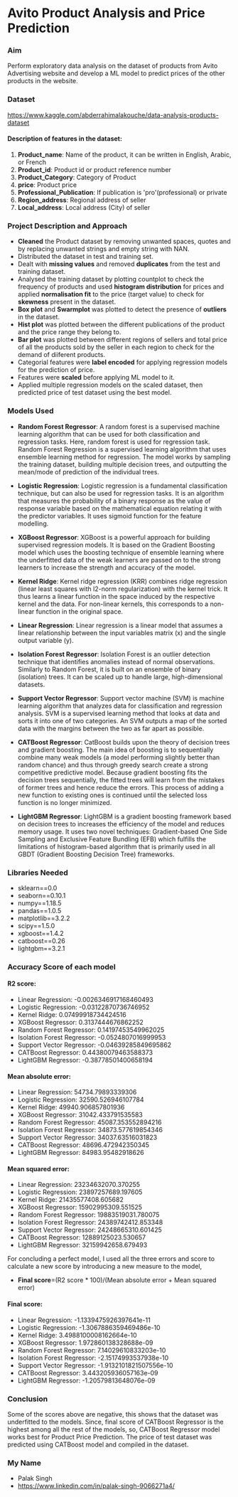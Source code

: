 # Avito Product Analysis and Price Prediction
### Aim
Perform exploratory data analysis on the dataset of products from Avito Advertising website and develop a ML model to predict prices of the other products in the website.

### Dataset
https://www.kaggle.com/abderrahimalakouche/data-analysis-products-dataset

#### Description of features in the dataset:
1. **Product_name**: Name of the product, it can be written in English, Arabic, or French 
2. **Product_id**: Product id or product reference number
3. **Product_Category**: Category of Product
4. **price**: Product price
5. **Professional_Publication**: If publication is 'pro'(professional) or private
6. **Region_address**: Regional address of seller
7. **Local_address**: Local address (City) of seller

### Project Description and Approach
* **Cleaned** the Product dataset by removing unwanted spaces, quotes and by replacing unwanted strings and empty string with NAN. 
* Distributed the dataset in test and training set.
* Dealt with **missing values** and removed **duplicates** from the test and training dataset.
* Analysed the training dataset by plotting countplot to check the frequency of products and used **histogram distribution** for prices and applied **normalisation fit** to the price (target value) to check for **skewness** present in the dataset.
* **Box plot** and **Swarmplot** was plotted to detect the presence of **outliers** in the dataset.
* **Hist plot** was plotted between the different publications of the product and the price range they belong to.
* **Bar plot** was plotted between different regions of sellers and total price of all the products sold by the seller in each region to check for the demand of diiferent products.
* Categorial features were **label encoded** for applying regression models for the prediction of price.
* Features were **scaled** before applying ML model to it. 
* Applied multiple regression models on the scaled dataset, then predicted price of test dataset using the best model.

### Models Used
* **Random Forest Regressor**: A random forest is a supervised machine learning algorithm that can be used for both classification and regression tasks. Here, random forest is used for regression task. 
Random Forest Regression is a supervised learning algorithm that uses ensemble learning method for regression. The model works by sampling the training dataset, building multiple decision trees, and outputting the mean/mode of prediction of the individual trees.

* **Logistic Regression**: Logistic regression is a fundamental classification technique, but can also be used for regression tasks. It is an algorithm that measures the probability of a binary response as the value of response variable based on the mathematical equation relating it with the predictor variables. It uses sigmoid function for the feature modelling.

* **XGBoost Regressor**: XGBoost is a powerful approach for building supervised regression models. It is based on the Gradient Boosting model which uses the boosting technique of ensemble learning where the underfitted data of the weak learners are passed on to the strong learners to increase the strength and accuracy of the model.

* **Kernel Ridge**: Kernel ridge regression (KRR) combines ridge regression (linear least squares with l2-norm regularization) with the kernel trick. It thus learns a linear function in the space induced by the respective kernel and the data. For non-linear kernels, this corresponds to a non-linear function in the original space.

* **Linear Regression**: Linear regression is a linear model that assumes a linear relationship between the input variables matrix (x) and the single output variable (y).

* **Isolation Forest Regressor**: Isolation Forest is an outlier detection technique that identifies anomalies instead of normal observations. Similarly to Random Forest, it is built on an ensemble of binary (isolation) trees. It can be scaled up to handle large, high-dimensional datasets.

* **Support Vector Regressor**: Support vector machine (SVM) is machine learning algorithm that analyzes data for classification and regression analysis. SVM is a supervised learning method that looks at data and sorts it into one of two categories. An SVM outputs a map of the sorted data with the margins between the two as far apart as possible.

* **CATBoost Regressor**: CatBoost builds upon the theory of decision trees and gradient boosting. The main idea of boosting is to sequentially combine many weak models (a model performing slightly better than random chance) and thus through greedy search create a strong competitive predictive model. Because gradient boosting fits the decision trees sequentially, the fitted trees will learn from the mistakes of former trees and hence reduce the errors. This process of adding a new function to existing ones is continued until the selected loss function is no longer minimized.

* **LightGBM Regressor**: LightGBM is a gradient boosting framework based on decision trees to increases the efficiency of the model and reduces memory usage.
It uses two novel techniques: Gradient-based One Side Sampling and Exclusive Feature Bundling (EFB) which fulfills the limitations of histogram-based algorithm that is primarily used in all GBDT (Gradient Boosting Decision Tree) frameworks. 

### Libraries Needed
* sklearn==0.0
* seaborn==0.10.1
* numpy==1.18.5
* pandas==1.0.5
* matplotlib==3.2.2
* scipy==1.5.0
* xgboost==1.4.2
* catboost==0.26
* lightgbm==3.2.1

### Accuracy Score of each model
#### R2 score:
* Linear Regression: -0.0026346917168460493
* Logistic Regression: -0.03122870736746952
* Kernel Ridge: 0.07499918734424516
* XGBoost Regressor: 0.3137444676862252 
* Random Forest Regressor: 0.14197453549962025
* Isolation Forest Regressor: -0.0524807016999953
* Support Vector Regressor: -0.04639285849695862
* CATBoost Regressor: 0.44380079463588373
* LightGBM Regressor: -0.38778501400658194
#### Mean absolute error:
* Linear Regression: 54734.79893339306
* Logistic Regression: 32590.526946107784
* Kernel Ridge: 49940.906857801936
* XGBoost Regressor: 31042.433791535583
* Random Forest Regressor: 45087.353552894216
* Isolation Forest Regressor: 34873.577619854346
* Support Vector Regressor: 34037.63516031823
* CATBoost Regressor: 48696.472942350345
* LightGBM Regressor: 84983.95482918626
#### Mean squared error:
* Linear Regression: 23234632070.370255
* Logistic Regression: 23897257689.197605
* Kernel Ridge: 21435577408.605682
* XGBoost Regressor: 15902995309.551525
* Random Forest Regressor: 19883519031.780075
* Isolation Forest Regressor: 24389742412.853348
* Support Vector Regressor: 24248665310.601425
* CATBoost Regressor: 12889125023.530657
* LightGBM Regressor: 32159942658.679493

For concluding a perfect model, I used all the three errors and score to calculate a new score by introducing a new measure to the model,
* **Final score**=(R2 score * 100)/(Mean absolute error + Mean squared error)
#### Final score:
* Linear Regression: -1.1339475926397641e-11
* Logistic Regression: -1.3067886359469486e-10
* Kernel Ridge: 3.4988100008162664e-10
* XGBoost Regressor: 1.972860138328688e-09
* Random Forest Regressor: 7.14029610833203e-10 
* Isolation Forest Regressor: -2.15174993537938e-10
* Support Vector Regressor: -1.9132101821507556e-10
* CATBoost Regressor: 3.443205936057163e-09
* LightGBM Regressor: -1.20579813648076e-09

### Conclusion
Some of the scores above are negative, this shows that the dataset was underfitted to the models.
Since, final score of CATBoost Regressor is the highest among all the rest of the models, so, CATBoost Regressor model works best for Product Price Prediction.
The price of test dataset was predicted using CATBoost model and compiled in the dataset.

### My Name
* Palak Singh
* https://www.linkedin.com/in/palak-singh-9066271a4/
